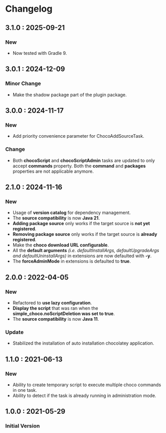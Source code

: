 # Changelog

## 3.1.0 : 2025-09-21

### New
* Now tested with Gradle 9.

## 3.0.1 : 2024-12-09

### Minor Change

* Make the shadow package part of the plugin package.

## 3.0.0 : 2024-11-17

### New

* Add priority convenience parameter for ChocoAddSourceTask.

### Change

* Both **chocoScript** and **chocoScriptAdmin** tasks are updated to only accept **commands** property. Both the **command** and **packages** properties are not applicable anymore.

## 2.1.0 : 2024-11-16

### New

* Usage of **version catalog** for dependency management.
* The **source compatibility** is now **Java 21**.
* **Adding package source** only works if the target source is **not yet registered**.
* **Removing package source** only works if the target source is **already registered**.
* Make the **choco download URL configurable**.
* All the **default arguments** *(i.e. defaultInstallArgs, defaultUpgradeArgs and defaultUninstallArgs)* in extensions are now defaulted with **-y**.
* The **forceAdminMode** in extensions is defaulted to **true**.

## 2.0.0 : 2022-04-05

### New

* Refactored to **use lazy configuration**.
* **Display the script** that was ran when the **simple_choco.noScriptDeletion was set to true**.
* The **source compatibility** is now **Java 11**.

### Update

* Stabilized the installation of auto installation chocolatey application.

## 1.1.0 : 2021-06-13

### New

* Ability to create temporary script to execute multiple choco commands in one task.
* Ability to detect if the task is already running in administration mode.

## 1.0.0 : 2021-05-29

### Initial Version

